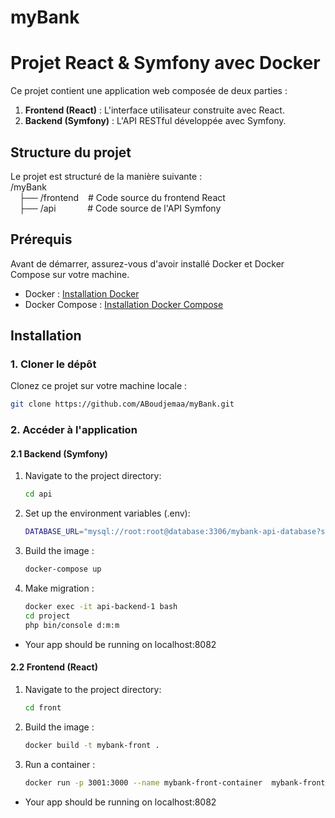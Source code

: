 # myBank

# Projet React & Symfony avec Docker

Ce projet contient une application web composée de deux parties :

1. **Frontend (React)** : L'interface utilisateur construite avec React.
2. **Backend (Symfony)** : L'API RESTful développée avec Symfony.

## Structure du projet

Le projet est structuré de la manière suivante :  
/myBank  
 &emsp;├── /frontend &ensp; # Code source du frontend React  
 &emsp;├── /api &emsp; &emsp; &ensp; # Code source de l'API Symfony

## Prérequis

Avant de démarrer, assurez-vous d'avoir installé Docker et Docker Compose sur votre machine.

- Docker : [Installation Docker](https://docs.docker.com/get-docker/)
- Docker Compose : [Installation Docker Compose](https://docs.docker.com/compose/install/)

## Installation

### 1. Cloner le dépôt

Clonez ce projet sur votre machine locale :

```bash
git clone https://github.com/ABoudjemaa/myBank.git
```

### 2. Accéder à l'application

#### 2.1 Backend (Symfony)

1. Navigate to the project directory:
   ```bash
   cd api
   ```
2. Set up the environment variables (.env):
   ```bash
   DATABASE_URL="mysql://root:root@database:3306/mybank-api-database?serverVersion=9.1.0&charset=utf8mb4"
   ```
3. Build the image :
   ```bash
   docker-compose up
   ```
4. Make migration :
   ```bash
   docker exec -it api-backend-1 bash
   cd project
   php bin/console d:m:m
   ```

- Your app should be running on localhost:8082

#### 2.2 Frontend (React)

1. Navigate to the project directory:
   ```bash
   cd front
   ```
2. Build the image :
   ```bash
   docker build -t mybank-front .
   ```
3. Run a container :
   ```bash
   docker run -p 3001:3000 --name mybank-front-container  mybank-front:latest
   ```

- Your app should be running on localhost:8082
